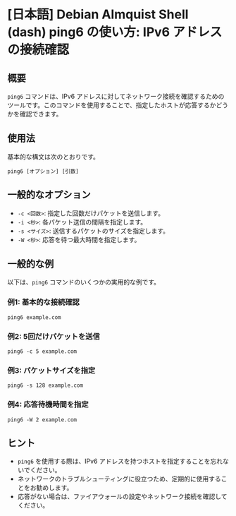 # [日本語] Debian Almquist Shell (dash) ping6 の使い方: IPv6 アドレスの接続確認

## 概要
`ping6` コマンドは、IPv6 アドレスに対してネットワーク接続を確認するためのツールです。このコマンドを使用することで、指定したホストが応答するかどうかを確認できます。

## 使用法
基本的な構文は次のとおりです。

```
ping6 [オプション] [引数]
```

## 一般的なオプション
- `-c <回数>`: 指定した回数だけパケットを送信します。
- `-i <秒>`: 各パケット送信の間隔を指定します。
- `-s <サイズ>`: 送信するパケットのサイズを指定します。
- `-W <秒>`: 応答を待つ最大時間を指定します。

## 一般的な例
以下は、`ping6` コマンドのいくつかの実用的な例です。

### 例1: 基本的な接続確認
```
ping6 example.com
```

### 例2: 5回だけパケットを送信
```
ping6 -c 5 example.com
```

### 例3: パケットサイズを指定
```
ping6 -s 128 example.com
```

### 例4: 応答待機時間を指定
```
ping6 -W 2 example.com
```

## ヒント
- `ping6` を使用する際は、IPv6 アドレスを持つホストを指定することを忘れないでください。
- ネットワークのトラブルシューティングに役立つため、定期的に使用することをお勧めします。
- 応答がない場合は、ファイアウォールの設定やネットワーク接続を確認してください。